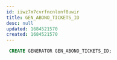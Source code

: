 ```yaml
---
id: iiwz7m7cvrfncnlonf8uwir
title: GEN_ABONO_TICKETS_ID
desc: null
updated: 1684521570
created: 1684521570
---
```



```sql
 CREATE GENERATOR GEN_ABONO_TICKETS_ID;
```
